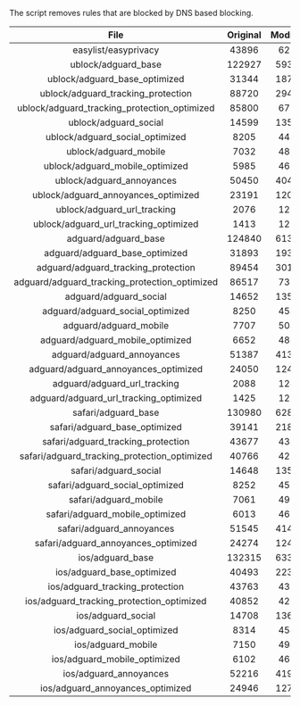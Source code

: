 The script removes rules that are blocked by DNS based blocking.


| File | Original | Modified |
|:----:|:-----:|:-----:|
| easylist/easyprivacy | 43896 | 6217 |
| ublock/adguard_base | 122927 | 59381 |
| ublock/adguard_base_optimized | 31344 | 18744 |
| ublock/adguard_tracking_protection | 88720 | 29443 |
| ublock/adguard_tracking_protection_optimized | 85800 | 6717 |
| ublock/adguard_social | 14599 | 13523 |
| ublock/adguard_social_optimized | 8205 | 4499 |
| ublock/adguard_mobile | 7032 | 4865 |
| ublock/adguard_mobile_optimized | 5985 | 4636 |
| ublock/adguard_annoyances | 50450 | 40473 |
| ublock/adguard_annoyances_optimized | 23191 | 12017 |
| ublock/adguard_url_tracking | 2076 | 1233 |
| ublock/adguard_url_tracking_optimized | 1413 | 1228 |
| adguard/adguard_base | 124840 | 61395 |
| adguard/adguard_base_optimized | 31893 | 19329 |
| adguard/adguard_tracking_protection | 89454 | 30126 |
| adguard/adguard_tracking_protection_optimized | 86517 | 7356 |
| adguard/adguard_social | 14652 | 13584 |
| adguard/adguard_social_optimized | 8250 | 4543 |
| adguard/adguard_mobile | 7707 | 5040 |
| adguard/adguard_mobile_optimized | 6652 | 4800 |
| adguard/adguard_annoyances | 51387 | 41333 |
| adguard/adguard_annoyances_optimized | 24050 | 12402 |
| adguard/adguard_url_tracking | 2088 | 1243 |
| adguard/adguard_url_tracking_optimized | 1425 | 1238 |
| safari/adguard_base | 130980 | 62825 |
| safari/adguard_base_optimized | 39141 | 21855 |
| safari/adguard_tracking_protection | 43677 | 4348 |
| safari/adguard_tracking_protection_optimized | 40766 | 4252 |
| safari/adguard_social | 14648 | 13574 |
| safari/adguard_social_optimized | 8252 | 4533 |
| safari/adguard_mobile | 7061 | 4901 |
| safari/adguard_mobile_optimized | 6013 | 4662 |
| safari/adguard_annoyances | 51545 | 41422 |
| safari/adguard_annoyances_optimized | 24274 | 12469 |
| ios/adguard_base | 132315 | 63341 |
| ios/adguard_base_optimized | 40493 | 22373 |
| ios/adguard_tracking_protection | 43763 | 4356 |
| ios/adguard_tracking_protection_optimized | 40852 | 4260 |
| ios/adguard_social | 14708 | 13606 |
| ios/adguard_social_optimized | 8314 | 4547 |
| ios/adguard_mobile | 7150 | 4940 |
| ios/adguard_mobile_optimized | 6102 | 4698 |
| ios/adguard_annoyances | 52216 | 41989 |
| ios/adguard_annoyances_optimized | 24946 | 12751 |